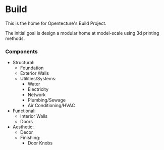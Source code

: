 # Build

This is the home for Opentecture's Build Project.

The initial goal is design a modular home
at model-scale
using 3d printing methods.

### Components

* Structural:
  * Foundation
  * Exterior Walls
  * Utilities/Systems:
    * Water
    * Electricity
    * Network
    * Plumbing/Sewage
    * Air Conditioning/HVAC
* Functional:
  * Interior Walls
  * Doors
* Aesthetic:
  * Decor
  * Finishing:
    * Door Knobs
